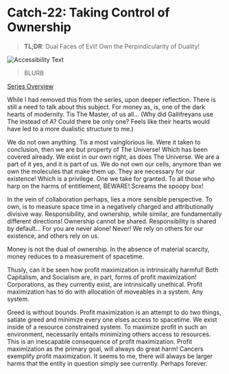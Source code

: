 # Catch-22: Taking Control of Ownership

> **TL;DR**: Dual Faces of Evil! Own the Perpindicularity of Duality!

![Accessibility Text](/docs/catch_22/images/_banner.jpg)
> BLURB

[Series Overview](https://medium.com/@bankoga/catch-22-overview-of-an-anthological-pedestal-66458dfb5c1d)

While I had removed this from the series, upon deeper reflection. There is still a need to talk about this subject. For money as, is, one of the dark hearts of modernity. Tis The Master, of us all... (Why did Gallifreyans use The instead of A? Could there be only one? Feels like their hearts would have led to a more dualistic structure to me.)

We do not own anything. Tis a most vainglorious lie. Were it taken to conclusion, then we are but property of The Universe! Which has been covered already. We exist in our own right, as does The Universe. We are a part of it yes, and it is part of us. We do not own our cells, anymore than we own the molecules that make them up. They are necessary for our existence! Which is a privilege. One we take for granted. To all those who harp on the harms of entitlement, BEWARE! Screams the spoopy box!

In the vein of collaboration perhaps, lies a more sensible perspective. To own, is to measure space time in a negatively charged and attributionally divisive way. Responsibility, and ownership, while similar, are fundamentally different directions! Ownership cannot be shared. Responsibility is shared by default... For you are never alone! Never! We rely on others for our existence, and others rely on us.

Money is not the dual of ownership. In the absence of material scarcity, money reduces to a measurement of spacetime.

Thusly, can it be seen how profit maximization is intrinsically harmful! Both Capitalism, and Socialism are, in part, forms of profit maximization! Corporations, as they currently exist, are intrinsically unethical. Profit maximization has to do with allocation of moveables in a system. Any system.

Greed is without bounds. Profit maximization is an attempt to do two things, satiate greed and minimize every one elses access to spacetime. We exist inside of a resource constrained system. To maximize profit in such an environment, necessarily entails minimizing others access to resources. This is an inescapable consequence of profit maximization. Profit maximization as the primary goal, will always do great harm! Cancers exemplify profit maximization. It seems to me, there will always be larger harms that the entity in question simply see currently. Perhaps forever.
